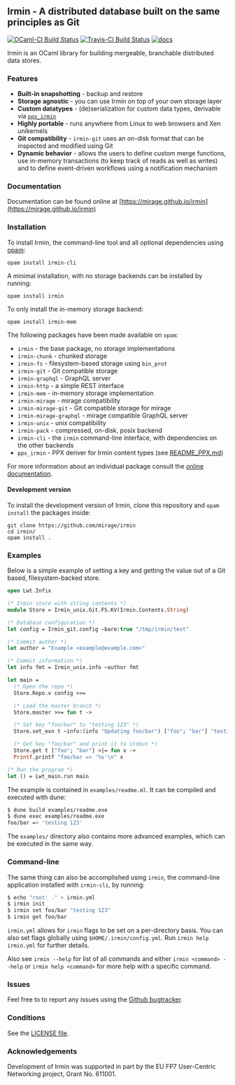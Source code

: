 ## Irmin - A distributed database built on the same principles as Git
[![OCaml-CI Build Status](https://img.shields.io/endpoint?url=https%3A%2F%2Fci.ocamllabs.io%2Fbadge%2Fmirage%2Firmin%2Fmaster&logo=ocaml)](https://ci.ocamllabs.io/github/mirage/irmin)
[![Travis-CI Build Status](https://travis-ci.org/mirage/irmin.svg)](https://travis-ci.org/mirage/irmin)
[![docs](https://img.shields.io/badge/doc-online-blue.svg)](https://mirage.github.io/irmin/)

Irmin is an OCaml library for building mergeable, branchable distributed data stores.

### Features
- **Built-in snapshotting** - backup and restore
- **Storage agnostic** - you can use Irmin on top of your own storage layer
- **Custom datatypes** - (de)serialization for custom data types, derivable via [`ppx_irmin`][ppx_irmin-readme]
- **Highly portable** - runs anywhere from Linux to web browsers and Xen unikernels
- **Git compatibility** - `irmin-git` uses an on-disk format that can be inspected and modified using Git
- **Dynamic behavior** - allows the users to define custom merge functions, use in-memory transactions (to keep track of reads as well as writes) and to define event-driven workflows using a notification mechanism

### Documentation
Documentation can be found online at [https://mirage.github.io/irmin](https://mirage.github.io/irmin)


### Installation
To install Irmin, the command-line tool and all optional dependencies using [opam](https://github.com/ocaml/opam):

    opam install irmin-cli

A minimal installation, with no storage backends can be installed by running:

    opam install irmin

To only install the in-memory storage backend:

    opam install irmin-mem

The following packages have been made available on `opam`:
- `irmin` - the base package, no storage implementations
- `irmin-chunk` - chunked storage
- `irmin-fs` - filesystem-based storage using `bin_prot`
- `irmin-git` - Git compatible storage
- `irmin-graphql` - GraphQL server
- `irmin-http` - a simple REST interface
- `irmin-mem` - in-memory storage implementation
- `irmin-mirage` - mirage compatibility
- `irmin-mirage-git` - Git compatible storage for mirage
- `irmin-mirage-graphql` - mirage compatible GraphQL server
- `irmin-unix` - unix compatibility
- `irmin-pack` - compressed, on-disk, posix backend
- `irmin-cli` - the `irmin` command-line interface, with dependencies on the other backends
- `ppx_irmin` - PPX deriver for Irmin content types (see [README_PPX.md][ppx_irmin-readme])

For more information about an individual package consult the [online documentation](https://mirage.github.io/irmin).

#### Development version

To install the development version of Irmin, clone this repository and `opam install` the packages inside:

    git clone https://github.com/mirage/irmin
    cd irmin/
    opam install .

### Examples
Below is a simple example of setting a key and getting the value out of a Git based, filesystem-backed store.

<!-- N.B. Any changes to the following example must be mirrored in `examples/readme.ml`. -->
```ocaml
open Lwt.Infix

(* Irmin store with string contents *)
module Store = Irmin_unix.Git.FS.KV(Irmin.Contents.String)

(* Database configuration *)
let config = Irmin_git.config ~bare:true "/tmp/irmin/test"

(* Commit author *)
let author = "Example <example@example.com>"

(* Commit information *)
let info fmt = Irmin_unix.info ~author fmt

let main =
  (* Open the repo *)
  Store.Repo.v config >>=

  (* Load the master branch *)
  Store.master >>= fun t ->

  (* Set key "foo/bar" to "testing 123" *)
  Store.set_exn t ~info:(info "Updating foo/bar") ["foo"; "bar"] "testing 123" >>= fun () ->

  (* Get key "foo/bar" and print it to stdout *)
  Store.get t ["foo"; "bar"] >|= fun x ->
  Printf.printf "foo/bar => '%s'\n" x

(* Run the program *)
let () = Lwt_main.run main
```

The example is contained in `examples/readme.ml`. It can be compiled and executed with dune:

```bash
$ dune build examples/readme.exe
$ dune exec examples/readme.exe
foo/bar => 'testing 123'
```
The `examples/` directory also contains more advanced examples, which can be executed in the same way.

### Command-line
The same thing can also be accomplished using `irmin`, the command-line application installed with `irmin-cli`, by running:

```bash
$ echo "root: ." > irmin.yml
$ irmin init
$ irmin set foo/bar "testing 123"
$ irmin get foo/bar
```

`irmin.yml` allows for `irmin` flags to be set on a per-directory basis. You can also set flags globally using `$HOME/.irmin/config.yml`. Run `irmin help irmin.yml` for further details.

Also see `irmin --help` for list of all commands and either `irmin <command> --help` or `irmin help <command>` for more help with a specific command.

### Issues
Feel free to to report any issues using the [Github bugtracker](https://github.com/mirage/irmin/issues).

### Conditions

See the [LICENSE file](./LICENSE.md).

### Acknowledgements

Development of Irmin was supported in part by the EU FP7 User-Centric Networking project, Grant No. 611001.

[ppx_irmin-readme]: ./README_PPX.md
